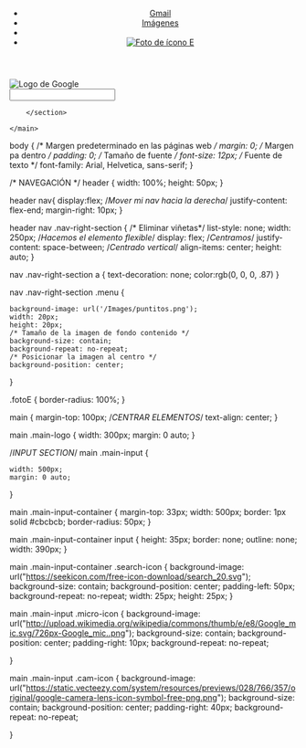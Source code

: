 <!DOCTYPE html>
<html lang="en">
<head>
    <meta charset="UTF-8">
    <meta name="viewport" content="width=device-width, initial-scale=1.0">
    <title>Nueva pestaña</title>
    <!--CONEXIÓN CON CSS-->
   <link rel="stylesheet" href="css/main.css"> <!-- Cambiado "main-css" a "main.css" y corregida la ruta -->
</head>
<body>
    <!--ENCABEZADO-->
    <!-- Contiene elementos de encabezado o navegación-->
    <header>
        <!--Pueden haber más elementos en el header-->
        <!-- nav= Aporta la capacidad de navegación-->
        <nav>
            <!-- Lista ordenada-->
            <ul class="nav-right-section">
                <li>
                    <a href="">Gmail</a>
                </li>
                <li>
                    <a href="">Imágenes</a>
                </li>
                <li class="menu">
                    <a href="">  </a>
                </li>
                <li>
                    <a href="" > <img src="https://lh3.google.com/u/0/ogw/AF2bZyidqHfCKK7YVnowW0gv3Oyhji58NlVCOSOnf2sSszsEiA=s32-c-mo" srcset="https://lh3.google.com/u/0/ogw/AF2bZyidqHfCKK7YVnowW0gv3Oyhji58NlVCOSOnf2sSszsEiA=s32-c-mo 1x" alt="Foto de ícono E" class="fotoE" > </a>
                </li>
            </ul>
        </nav>
    </header>
    <main>
        <!--Caja para agregar secciones-->
            <section >
                <img src="https://upload.wikimedia.org/wikipedia/commons/thumb/2/2f/Google_2015_logo.svg/1200px-Google_2015_logo.svg.png" alt="Logo de Google" class="main-logo">
            </section>
        <!--SECTION INPUT-->
        <section class="main-input">
            <!-- DIVISIÓN-Cajita redondeada-->
            <div class="main-input-container">
                <span class="search-icon"> </span>
                <!--INPUT RADIO Y CHECKBOX-->
                <!--<input type="radio">-->
                <input type="text">
                <a class="micro-icon" href=""></a>
                <a class="cam-icon" href=""></a>
            </div>
            
        </section>

    </main>
</body>
</html>

body {
    /* Margen predeterminado en las páginas web */
    margin: 0;
    /* Margen pa dentro */
    padding: 0;
    /* Tamaño de fuente */
    font-size: 12px;
    /* Fuente de texto */
    font-family: Arial, Helvetica, sans-serif;
}

/* NAVEGACIÓN */
header {
    width: 100%;
    height: 50px;
}

header nav{
    display:flex;
    /*Mover mi nav hacia la derecha*/
    justify-content: flex-end;
    margin-right: 10px;
}

header nav .nav-right-section
{
/* Eliminar viñetas*/
list-style: none;
width: 250px;
/*Hacemos el elemento flexible*/
display: flex;
/*Centramos*/
justify-content: space-between;
/*Centrado vertical*/
align-items: center;
height: auto;
}

nav .nav-right-section a {
    text-decoration: none;
    color:rgb(0, 0, 0, .87)
}

nav .nav-right-section .menu { 

    background-image: url('/Images/puntitos.png');
    width: 20px;
    height: 20px;
    /* Tamaño de la imagen de fondo contenido */
    background-size: contain;
    background-repeat: no-repeat;
    /* Posicionar la imagen al centro */
    background-position: center;
}

.fotoE {
    border-radius: 100%;
}

main {
    margin-top: 100px;
    /*CENTRAR ELEMENTOS*/
    text-align: center;
}

main .main-logo {
    width: 300px;
    margin: 0 auto;
}

/*INPUT SECTION*/
main .main-input {

    width: 500px;
    margin: 0 auto;
}

main .main-input-container {
    margin-top: 33px;
    width: 500px;
    border: 1px solid #cbcbcb;
    border-radius: 50px;
}

main .main-input-container input {
    height: 35px;
    border: none;
    outline: none;
    width: 390px;
}

main .main-input-container .search-icon {
    background-image: url("https://seekicon.com/free-icon-download/search_20.svg");
    background-size: contain;
    background-position: center;
    padding-left: 50px;
    background-repeat: no-repeat;
    width: 25px;
    height: 25px;
}

main .main-input .micro-icon {
    background-image: url("http://upload.wikimedia.org/wikipedia/commons/thumb/e/e8/Google_mic.svg/726px-Google_mic..png");
    background-size: contain;
    background-position: center;
    padding-right: 10px;
    background-repeat: no-repeat;
    
}

main .main-input .cam-icon {
    background-image: url("https://static.vecteezy.com/system/resources/previews/028/766/357/original/google-camera-lens-icon-symbol-free-png.png");
    background-size: contain;
    background-position: center;
    padding-right: 40px;
    background-repeat: no-repeat;
    
}
